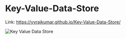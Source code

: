 # Key-Value-Data-Store
Link: https://yvrajkumar.github.io/Key-Value-Data-Store/


![Key Value Data Store](https://user-images.githubusercontent.com/51850229/103436669-60c5e080-4c44-11eb-9757-5edc5c59531e.PNG)
